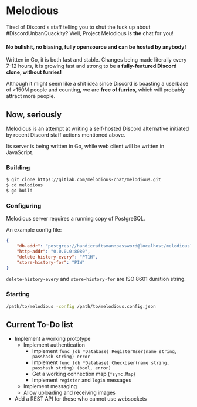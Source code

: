 # Melodious

Tired of Discord's staff telling you to shut the fuck up about #DiscordUnbanQuackity?
Well, Project Melodious is **the** chat for you!

#### No bullshit, no biasing, fully opensource and can be hosted by anybody!

Written in Go, it is both fast and stable. Changes being made literally every 7-12 hours, it is growing fast and strong to be **a fully-featured Discord clone, without furries!**

Although it might seem like a shit idea since Discord is boasting a userbase of >150M people and counting, we are **free of furries**, which will probably attract more people.

## Now, seriously

Melodious is an attempt at writing a self-hosted Discord alternative initiated by recent Discord staff actions mentioned above.

Its server is being written in Go, while web client will be written in JavaScript.

### Building

```bash
$ git clone https://gitlab.com/melodious-chat/melodious.git
$ cd melodious
$ go build
```

### Configuring

Melodious server requires a running copy of PostgreSQL.

An example config file:

```json
{
    "db-addr": "postgres://handicraftsman:password@localhost/melodious?sslmode=disable",
    "http-addr": "0.0.0.0:8080",
    "delete-history-every": "PT1H",
    "store-history-for": "P1W"
}
```

`delete-history-every` and `store-history-for` are ISO 8601 duration string.

### Starting

```bash
/path/to/melodious -config /path/to/melodious.config.json
```

## Current To-Do list

* Implement a working prototype
  * Implement authentication
    * Implement `func (db *Database) RegisterUser(name string, passhash string) error`
    * Implement `func (db *Database) CheckUser(name string, passhash string) (bool, error)`
    * Get a working connection map (`*sync.Map`)
    * Implement `register` and `login` messages
  * Implement messaging
  * Allow uploading and receiving images
* Add a REST API for those who cannot use websockets
